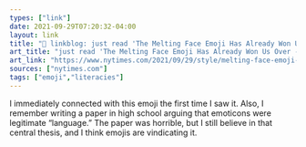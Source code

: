 ```yaml
---
types: ["link"]
date: 2021-09-29T07:20:32-04:00
layout: link
title: "🔗 linkblog: just read 'The Melting Face Emoji Has Already Won Us Over - The New York Times'"
art_title: "just read 'The Melting Face Emoji Has Already Won Us Over - The New York Times"
art_link: "https://www.nytimes.com/2021/09/29/style/melting-face-emoji-unicode.html"
sources: ["nytimes.com"]
tags: ["emoji","literacies"]
---
```

I immediately connected with this emoji the first time I saw it. Also, I remember writing a paper in high school arguing that emoticons were legitimate “language.” The paper was horrible, but I still believe in that central thesis, and I think emojis are vindicating it.
